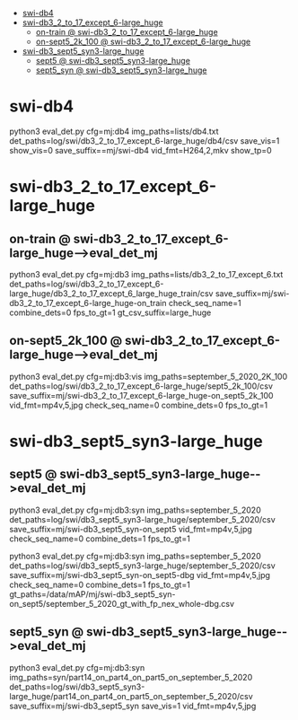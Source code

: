 <!-- MarkdownTOC -->

- [swi-db4](#swi_db4_)
- [swi-db3_2_to_17_except_6-large_huge](#swi_db3_2_to_17_except_6_large_huge_)
    - [on-train       @ swi-db3_2_to_17_except_6-large_huge](#on_train___swi_db3_2_to_17_except_6_large_hug_e_)
    - [on-sept5_2k_100       @ swi-db3_2_to_17_except_6-large_huge](#on_sept5_2k_100___swi_db3_2_to_17_except_6_large_hug_e_)
- [swi-db3_sept5_syn3-large_huge](#swi_db3_sept5_syn3_large_huge_)
    - [sept5       @ swi-db3_sept5_syn3-large_huge](#sept5___swi_db3_sept5_syn3_large_hug_e_)
    - [sept5_syn       @ swi-db3_sept5_syn3-large_huge](#sept5_syn___swi_db3_sept5_syn3_large_hug_e_)

<!-- /MarkdownTOC -->


<a id="swi_db4_"></a>
# swi-db4 
python3 eval_det.py cfg=mj:db4 img_paths=lists/db4.txt det_paths=log/swi/db3_2_to_17_except_6-large_huge/db4/csv save_vis=1 show_vis=0  save_suffix==mj/swi-db4 vid_fmt=H264,2,mkv show_tp=0

<a id="swi_db3_2_to_17_except_6_large_huge_"></a>
# swi-db3_2_to_17_except_6-large_huge 
<a id="on_train___swi_db3_2_to_17_except_6_large_hug_e_"></a>
## on-train       @ swi-db3_2_to_17_except_6-large_huge-->eval_det_mj
python3 eval_det.py cfg=mj:db3 img_paths=lists/db3_2_to_17_except_6.txt det_paths=log/swi/db3_2_to_17_except_6-large_huge/db3_2_to_17_except_6_large_huge_train/csv  save_suffix=mj/swi-db3_2_to_17_except_6-large_huge-on_train check_seq_name=1 combine_dets=0 fps_to_gt=1 gt_csv_suffix=large_huge

<a id="on_sept5_2k_100___swi_db3_2_to_17_except_6_large_hug_e_"></a>
## on-sept5_2k_100       @ swi-db3_2_to_17_except_6-large_huge-->eval_det_mj
python3 eval_det.py cfg=mj:db3:vis img_paths=september_5_2020_2K_100 det_paths=log/swi/db3_2_to_17_except_6-large_huge/sept5_2k_100/csv  save_suffix=mj/swi-db3_2_to_17_except_6-large_huge-on_sept5_2k_100 vid_fmt=mp4v,5,jpg check_seq_name=0 combine_dets=0 fps_to_gt=1

<a id="swi_db3_sept5_syn3_large_huge_"></a>
# swi-db3_sept5_syn3-large_huge 
<a id="sept5___swi_db3_sept5_syn3_large_hug_e_"></a>
## sept5       @ swi-db3_sept5_syn3-large_huge-->eval_det_mj
python3 eval_det.py cfg=mj:db3:syn img_paths=september_5_2020 det_paths=log/swi/db3_sept5_syn3-large_huge/september_5_2020/csv  save_suffix=mj/swi-db3_sept5_syn-on_sept5 vid_fmt=mp4v,5,jpg  check_seq_name=0 combine_dets=1 fps_to_gt=1

python3 eval_det.py cfg=mj:db3:syn img_paths=september_5_2020 det_paths=log/swi/db3_sept5_syn3-large_huge/september_5_2020/csv  save_suffix=mj/swi-db3_sept5_syn-on_sept5-dbg vid_fmt=mp4v,5,jpg  check_seq_name=0 combine_dets=1 fps_to_gt=1 gt_paths=/data/mAP/mj/swi-db3_sept5_syn-on_sept5/september_5_2020_gt_with_fp_nex_whole-dbg.csv

<a id="sept5_syn___swi_db3_sept5_syn3_large_hug_e_"></a>
## sept5_syn       @ swi-db3_sept5_syn3-large_huge-->eval_det_mj
python3 eval_det.py cfg=mj:db3:syn img_paths=syn/part14_on_part4_on_part5_on_september_5_2020 det_paths=log/swi/db3_sept5_syn3-large_huge/part14_on_part4_on_part5_on_september_5_2020/csv save_suffix=mj/swi-db3_sept5_syn  save_vis=1 vid_fmt=mp4v,5,jpg


